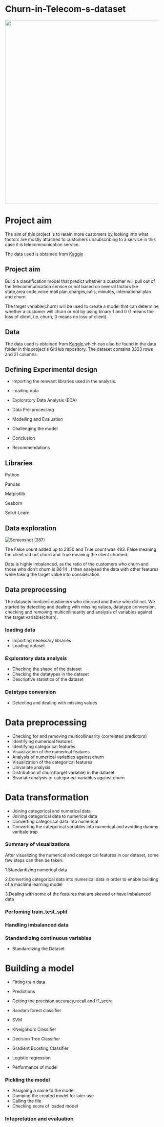 # Churn-in-Telecom-s-dataset

<img src="https://d1.awsstatic.com/customer-references-customer-content/AdobeStock_434719793_BAE.687d9b655f7eb111db46a4401271b519be59bef0.jpeg" width="1000" height="600">

# Project aim
The aim of this project is to retain more customers by looking into what factors are mostly attached to customers unsubscribing to a service in this case it is telecommunication service.

The data used is obtained from [Kaggle](https://www.kaggle.com/datasets/becksddf/churn-in-telecoms-dataset)

## Project aim

Build a classification model that predict whether a customer will pull out of the telecommunication service or not based on several factors lke state,area code,voice mail plan,charges,calls, minutes, international plan and churn.

The target variable(churn) will be used to create a model that can determine whether a customer will churn or not by using binary 1 and 0 (1 means the loss of client, i.e. churn, 0 means no loss of client).

## Data

The data used is obtained from [Kaggle](https://www.kaggle.com/datasets/becksddf/churn-in-telecoms-dataset),which can also be found in the data folder in this project's GitHub repository.
The dataset contains 3333 rows and 21 columns.

## Defining Experimental design

* Importing the relevant libraries used in the analysis.

* Loading data

* Exploratory Data Analysis (EDA)

* Data Pre-processing

* Modelling and Evaluation

* Challenging the model

* Conclusion

* Recommendations


## Libraries
Python

Pandas

Matplotlib

Seaborn

Scikit-Learn

## Data exploration

![Screenshot (387)](https://user-images.githubusercontent.com/104419035/196142058-187c8132-cab0-426d-9039-94db1a572508.png)

The False count added up to 2850 and True count was 483. False meaning the client did not churn and True meaning the client churned.

Data is highly imbalanced, as the ratio of the customers who churn and those who don't churn is 86:14 . I then analysed the data with other features while taking the target value into consideration.

## Data preprocessing

The datasets contains customers who churned and those who did not.
We started by detecting and dealing with missing values, datatype conversion, checking and removing multicollinearity and analysis of variables against the target variable(churn).

### loading data

* Importing necessary libraries
* Loading dataset

### Exploratory data analysis
* Checking the shape of the dataset
* Checking the datatypes in the dataset
* Descriptive statistics of the dataset

### Datatype conversion
* Detecting and dealing with missing values


# Data preprocessing
* Checking for and removing multicollinearity (correlated predictors)
* Identifying numerical features
* Identifying categorical features
* Visualization of the numerical features
* Analysis of numerical variables against churn
* Visualization of the categorical features
* Univariate analysis
* Distribution of churn(target variable) in the dataset
* Bivariate analysis of categorical variables against churn

# Data transformation
* Joining categorical and numerical data
* Joining categorical data to numerical data
* Converting categorical data into numerical
* Converting the categorical variables into numerical and avoiding dummy varibale trap

### Summary of visualizations

After visualizing the numerical and categorical features in our dataset, some few steps can then be taken:

1.Standardizing numerical data

2.Converting categorical data into numerical data in order to enable building of a machine learning model

3.Dealing with some of the features that are skewed or have imbalanced data 

### Perfoming train_test_split
### Handling imbalanced data

### Standardizing continuous variables
* Standardizing the Dataset


# Building a model
* Fitting train data
* Predictions
* Getting the precision,accuracy,recall and f1_score

* Random forest classifier
* SVM
* KNeighbors Classifier
* Decision Tree Classifier
* Gradient Boosting Classifier
* Logistic regression
* Performance of model

### Pickling the model

* Assigning a name to the model
* Dumping the created model for later use
* Calling the file 
* Checking score of loaded model

### Intepretation and evaluation










